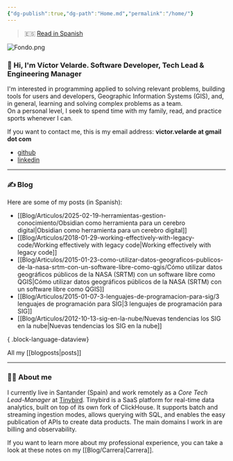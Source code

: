 ```yaml
---
{"dg-publish":true,"dg-path":"Home.md","permalink":"/home/"}
---
```


> 🇪‍🇸 [Read in Spanish](/)

![Fondo.png](/img/user/Blog/Media/Fondo.png)
### 👋 Hi, I'm Víctor Velarde. Software Developer, Tech Lead & Engineering Manager

I'm interested in programming applied to solving relevant problems, building tools for users and developers, Geographic Information Systems (GIS), and, in general, learning and solving complex problems as a team.  
On a personal level, I seek to spend time with my family, read, and practice sports whenever I can.

If you want to contact me, this is my email address: **victor.velarde at gmail dot com**
- [github](https://github.com/VictorVelarde/)
- [linkedin](https://www.linkedin.com/in/victorvelarde/)

---
### ✍ Blog
Here are some of my posts (in Spanish):
- [[Blog/Articulos/2025-02-19-herramientas-gestion-conocimiento/Obsidian como herramienta para un cerebro digital\|Obsidian como herramienta para un cerebro digital]]
- [[Blog/Articulos/2018-01-29-working-effectively-with-legacy-code/Working effectively with legacy code\|Working effectively with legacy code]]
- [[Blog/Articulos/2015-01-23-como-utilizar-datos-geograficos-publicos-de-la-nasa-srtm-con-un-software-libre-como-qgis/Cómo utilizar datos geográficos públicos de la NASA (SRTM) con un software libre como QGIS\|Cómo utilizar datos geográficos públicos de la NASA (SRTM) con un software libre como QGIS]]
- [[Blog/Articulos/2015-01-07-3-lenguajes-de-programacion-para-sig/3 lenguajes de programación para SIG\|3 lenguajes de programación para SIG]]
- [[Blog/Articulos/2012-10-13-sig-en-la-nube/Nuevas tendencias los SIG en la nube\|Nuevas tendencias los SIG en la nube]]

{ .block-language-dataview}

All my [[blogposts\|posts]]

---
### 🧔‍♂ About me
I currently live in Santander (Spain) and work remotely as a _Core Tech Lead-Manager_ at [Tinybird](https://www.tinybird.co/). Tinybird is a SaaS platform for real-time data analytics, built on top of its own fork of ClickHouse. It supports batch and streaming ingestion modes, allows querying with SQL, and enables the easy publication of APIs to create data products. The main domains I work in are billing and observability.

If you want to learn more about my professional experience, you can take a look at these notes on my [[Blog/Carrera\|Carrera]].